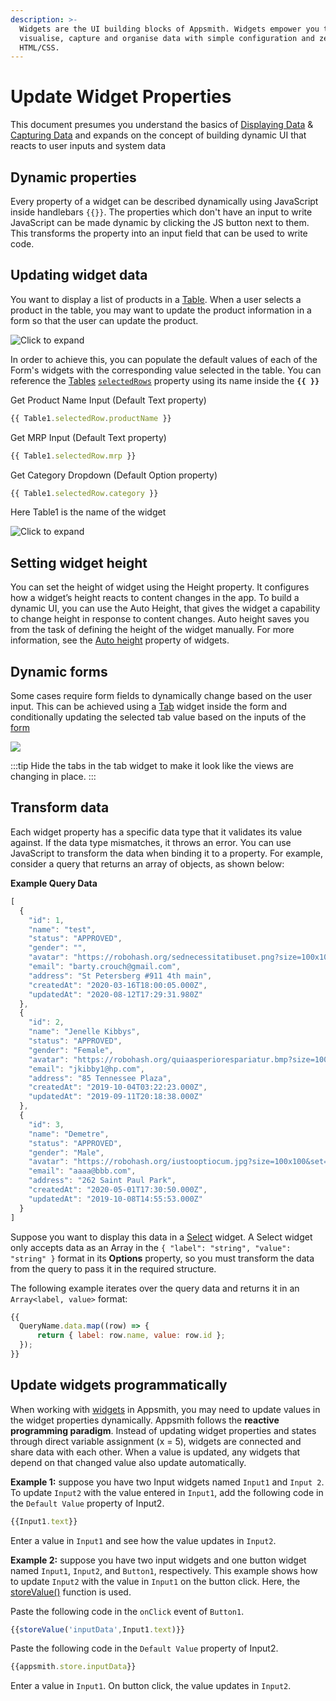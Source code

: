 ```yaml
---
description: >-
  Widgets are the UI building blocks of Appsmith. Widgets empower you to
  visualise, capture and organise data with simple configuration and zero
  HTML/CSS.
---
```


# Update Widget Properties

This document presumes you understand the basics of [Displaying Data](/core-concepts/building-ui/dynamic-ui#transform-data) & [Capturing Data](/core-concepts/building-ui/dynamic-ui#transform-data) and expands on the concept of building dynamic UI that reacts to user inputs and system data

<VideoEmbed host="youtube" videoId="vlx8TEuep5I" title="Dynamically Update Widget properties" caption="Dynamically Update Widget properties"/>

## Dynamic properties

Every property of a widget can be described dynamically using JavaScript inside handlebars `{{}}`. The properties which don't have an input to write JavaScript can be made dynamic by clicking the JS button next to them. This transforms the property into an input field that can be used to write code.


## Updating widget data

You want to display a list of products in a [Table](/reference/widgets/table#table-data). When a user selects a product in the table, you may want to update the product information in a form so that the user can update the product.

![Click to expand](</img/table_form.gif>)

In order to achieve this, you can populate the default values of each of the Form's widgets with the corresponding value selected in the table. You can reference the [Tables](/reference/widgets/table#binding-properties) [`selectedRows`](/reference/widgets/table#selectedrows) property using its name inside the **`{{ }}`**

Get Product Name Input (Default Text property)

```javascript
{{ Table1.selectedRow.productName }}
```

Get MRP Input (Default Text property)

```javascript
{{ Table1.selectedRow.mrp }}
```

Get Category Dropdown (Default Option property)

```javascript
{{ Table1.selectedRow.category }}
```

Here Table1 is the name of the widget

![Click to expand](</img/form_-_table.gif>)

## Setting widget height
You can set the height of widget using the Height property. It configures how a widget’s height reacts to content changes in the app. To build a dynamic UI, you can use the Auto Height, that gives the widget a capability to change height in response to content changes. Auto height saves you from the task of defining the height of the widget manually. For more information, see the [Auto height](/reference/widgets/#auto-height) property of widgets. 

## Dynamic forms

Some cases require form fields to dynamically change based on the user input. This can be achieved using a [Tab](/reference/widgets/tabs) widget inside the form and conditionally updating the selected tab value based on the inputs of the [form](/reference/widgets/form)

![](</img/dynamic_forms.gif>)

:::tip
Hide the tabs in the tab widget to make it look like the views are changing in place.
:::

## Transform data

Each widget property has a specific data type that it validates its value against. If the data type mismatches, it throws an error. You can use JavaScript to transform the data when binding it to a property. For example, consider a query that returns an array of objects, as shown below:    

**Example Query Data**

```javascript
[
  {
    "id": 1,
    "name": "test",
    "status": "APPROVED",
    "gender": "",
    "avatar": "https://robohash.org/sednecessitatibuset.png?size=100x100&set=set1",
    "email": "barty.crouch@gmail.com",
    "address": "St Petersberg #911 4th main",
    "createdAt": "2020-03-16T18:00:05.000Z",
    "updatedAt": "2020-08-12T17:29:31.980Z"
  },
  {
    "id": 2,
    "name": "Jenelle Kibbys",
    "status": "APPROVED",
    "gender": "Female",
    "avatar": "https://robohash.org/quiaasperiorespariatur.bmp?size=100x100&set=set1",
    "email": "jkibby1@hp.com",
    "address": "85 Tennessee Plaza",
    "createdAt": "2019-10-04T03:22:23.000Z",
    "updatedAt": "2019-09-11T20:18:38.000Z"
  },
  {
    "id": 3,
    "name": "Demetre",
    "status": "APPROVED",
    "gender": "Male",
    "avatar": "https://robohash.org/iustooptiocum.jpg?size=100x100&set=set1",
    "email": "aaaa@bbb.com",
    "address": "262 Saint Paul Park",
    "createdAt": "2020-05-01T17:30:50.000Z",
    "updatedAt": "2019-10-08T14:55:53.000Z"
  }
]
```

Suppose you want to display this data in a [Select](/reference/widgets/select.md) widget. A Select widget only accepts data as an Array in the `{ "label": "string", "value": "string" }` format in its **Options** property, so you must transform the data from the query to pass it in the required structure.

The following example iterates over the query data and returns it in an `Array<label, value>` format:

```javascript
{{
  QueryName.data.map((row) => {
      return { label: row.name, value: row.id };
  });
}}
```

## Update widgets programmatically

When working with [widgets](/reference/widgets) in Appsmith, you may need to update values in the widget properties dynamically. Appsmith follows the **reactive programming paradigm**. Instead of updating widget properties and states through direct variable assignment (x = 5), widgets are connected and share data with each other. When a value is updated, any widgets that depend on that changed value also update automatically.

**Example 1:** suppose you have two Input widgets named `Input1` and `Input 2`. To update `Input2` with the value entered in `Input1`, add the following code in the `Default Value` property of Input2.

```javascript
{{Input1.text}}
```

Enter a value in `Input1` and see how the value updates in `Input2`.

**Example 2:** suppose you have two input widgets and one button widget named `Input1`, `Input2`, and `Button1`, respectively. This example shows how to update `Input2` with the value in `Input1` on the button click. Here, the [storeValue()](/reference/appsmith-framework/widget-actions/store-value) function is used.

Paste the following code in the `onClick` event of `Button1`. 

```javascript
{{storeValue('inputData',Input1.text)}}
```
Paste the following code in the `Default Value` property of Input2.
```javascript
{{appsmith.store.inputData}}
```
Enter a value in `Input1`. On button click, the value updates in `Input2`.
